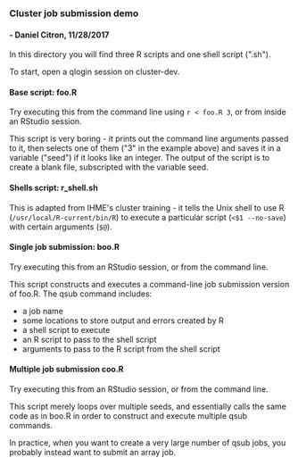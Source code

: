 ### Cluster job submission demo

#### - Daniel Citron, 11/28/2017

In this directory you will find three R scripts and one shell script (".sh").

To start, open a qlogin session on cluster-dev.

#### Base script: foo.R
Try executing this from the command line using `r < foo.R 3`, or from inside an RStudio session.

This script is very boring - it prints out the command line arguments passed to it, then selects one of them ("3" in the example above) and saves it in a variable ("seed") if it looks like an integer.  The output of the script is to create a blank file, subscripted with the variable seed.

#### Shells script: r_shell.sh
This is adapted from IHME's cluster training - it tells the Unix shell to use R (`/usr/local/R-current/bin/R`) to execute a particular script (`<$1 --no-save`) with certain arguments (`$@`).

#### Single job submission: boo.R
Try executing this from an RStudio session, or from the command line.

This script constructs and executes a command-line job submission version of foo.R.  The qsub command includes:

* a job name
* some locations to store output and errors created by R
* a shell script to execute
* an R script to pass to the shell script
* arguments to pass to the R script from the shell script

#### Multiple job submission coo.R
Try executing this from an RStudio session, or from the command line.

This script merely loops over multiple seeds, and essentially calls the same code as in boo.R in order to construct and execute multiple qsub commands.

In practice, when you want to create a very large number of qsub jobs, you probably instead want to submit an array job.
